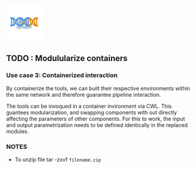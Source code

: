 <a href="../README.md"><img src="../generate_flowchart/flowChartImages/GerberLogo.png" alt="logo" width="100"></a>

## TODO : Modulularize containers
### Use case 3: Containerized interaction
By containerize the tools, we can built their respective environments within the same network and therefore guarantee pipeline interaction.

The tools can be invoqued in a container invironment via CWL. This guantees modularization, and swapping components with out directly affecting the parameters of other components.
For this to work, the input and output parametrization needs to be defined identically in the replaced modules.


### NOTES
* To unzip file tar -zxvf `filename.zip`
